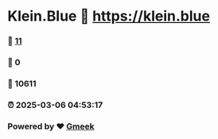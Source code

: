 # Klein.Blue :link: https://klein.blue 
### :page_facing_up: [11](https://klein.blue/tag.html) 
### :speech_balloon: 0 
### :hibiscus: 10611 
### :alarm_clock: 2025-03-06 04:53:17 
### Powered by :heart: [Gmeek](https://github.com/Meekdai/Gmeek)
